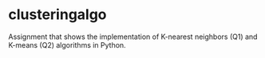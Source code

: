 # clusteringalgo
 
Assignment that shows the implementation of K-nearest neighbors (Q1) and K-means (Q2) algorithms in Python.
